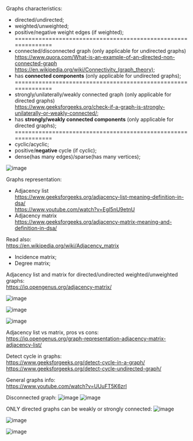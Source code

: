 Graphs characteristics:

- directed/undirected;
- weighted/unweighted;
- positive/negative weight edges (if weighted);
==============================================================
- connected/disconnected graph (only applicable for undirected graphs)\
  https://www.quora.com/What-is-an-example-of-an-directed-non-connected-graph \
  https://en.wikipedia.org/wiki/Connectivity_(graph_theory);
- has __connected components__ (only applicable for undirected graphs);
==============================================================
- strongly/unilaterally/weakly connected graph (only applicable for directed graphs)\
  https://www.geeksforgeeks.org/check-if-a-graph-is-strongly-unilaterally-or-weakly-connected/;
- has __strongly/weakly connected components__ (only applicable for directed graphs);
==============================================================
- cyclic/acyclic;
- positive/__negative__ cycle (if cyclic);
- dense(has many edges)/sparse(has many vertices);

![image](https://github.com/VIK2395/DSA/assets/50545334/3fe23ee1-5ace-49ab-928d-d7d376500648)

Graphs representation:

- Adjacency list\
  https://www.geeksforgeeks.org/adjacency-list-meaning-definition-in-dsa/ \
  https://www.youtube.com/watch?v=EgI5nU9etnU
- Adjacency matrix\
  https://www.geeksforgeeks.org/adjacency-matrix-meaning-and-definition-in-dsa/

Read also:\
https://en.wikipedia.org/wiki/Adjacency_matrix
- Incidence matrix;
- Degree matrix;

Adjacency list and matrix for directed/undirected weighted/unweighted graphs:\
https://iq.opengenus.org/adjacency-matrix/

![image](https://github.com/VIK2395/DSA/assets/50545334/b2158b87-8c0f-45b9-aa28-d975f09f274d)

![image](https://github.com/VIK2395/DSA/assets/50545334/da1285a4-0d0f-41bc-9366-885ae1dba9e4)

![image](https://github.com/VIK2395/DSA/assets/50545334/f40fe4ec-f91c-4946-b665-9075d3363a7c)

Adjacency list vs matrix, pros vs cons:\
https://iq.opengenus.org/graph-representation-adjacency-matrix-adjacency-list/

Detect cycle in graphs:\
https://www.geeksforgeeks.org/detect-cycle-in-a-graph/ \
https://www.geeksforgeeks.org/detect-cycle-undirected-graph/

General graphs info:\
https://www.youtube.com/watch?v=UUuFT5K6zrI

Disconnected graph:
![image](https://github.com/VIK2395/DSA/assets/50545334/6f1e6d88-b484-4852-8131-52f56d59b77e)
![image](https://github.com/VIK2395/DSA/assets/50545334/1ddc989f-d6d7-4eb9-9a7e-5fec76e0b7ba)

ONLY directed graphs can be weakly or strongly connected:
![image](https://github.com/VIK2395/DSA/assets/50545334/554be427-cb11-4e41-9eb5-210c9b920a19)

![image](https://github.com/VIK2395/DSA/assets/50545334/38c33aa9-ba3b-4d5e-acc4-86995d44998b)

![image](https://github.com/VIK2395/DSA/assets/50545334/579c94f0-5842-4609-8947-a6cc4dad35e6)
